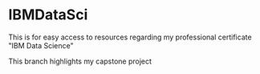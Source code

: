 # IBMDataSci
This is for easy access to resources regarding my professional certificate "IBM Data Science"

This branch highlights my capstone project
